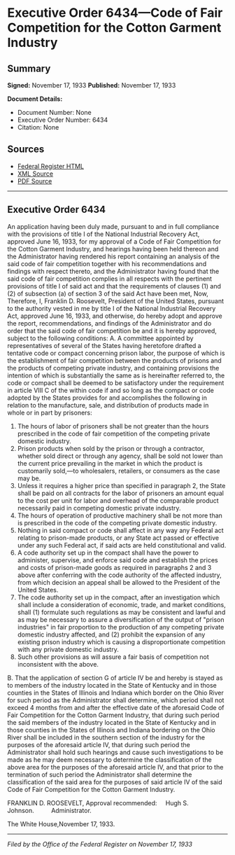 # Executive Order 6434—Code of Fair Competition for the Cotton Garment Industry

## Summary

**Signed:** November 17, 1933
**Published:** November 17, 1933

**Document Details:**
- Document Number: None
- Executive Order Number: 6434
- Citation: None

## Sources
- [Federal Register HTML](https://www.presidency.ucsb.edu/documents/executive-order-6434-code-fair-competition-for-the-cotton-garment-industry)
- [XML Source](None)
- [PDF Source](None)

---

## Executive Order 6434

An application having been duly made, pursuant to and in full compliance with the provisions of title I of the National Industrial Recovery Act, approved June 16, 1933, for my approval of a Code of Fair Competition for the Cotton Garment Industry, and hearings having been held thereon and the Administrator having rendered his report containing an analysis of the said code of fair competition together with his recommendations and findings with respect thereto, and the Administrator having found that the said code of fair competition complies in all respects with the pertinent provisions of title I of said act and that the requirements of clauses (1) and (2) of subsection (a) of section 3 of the said Act have been met,
Now, Therefore, I, Franklin D. Roosevelt, President of the United States, pursuant to the authority vested in me by title I of the National Industrial Recovery Act, approved June 16, 1933, and otherwise, do hereby adopt and approve the report, recommendations, and findings of the Administrator and do order that the said code of fair competition be and it is hereby approved, subject to the following conditions:
A. A committee appointed by representatives of several of the States having heretofore drafted a tentative code or compact concerning prison labor, the purpose of which is the establishment of fair competition between the products of prisons and the products of competing private industry, and containing provisions the intention of which is substantially the same as is hereinafter referred to, the code or compact shall be deemed to be satisfactory under the requirement in article VIII C of the within code if and so long as the compact or code adopted by the States provides for and accomplishes the following in relation to the manufacture, sale, and distribution of products made in whole or in part by prisoners:
1. The hours of labor of prisoners shall be not greater than the hours prescribed in the code of fair competition of the competing private domestic industry.
2. Prison products when sold by the prison or through a contractor, whether sold direct or through any agency, shall be sold not lower than the current price prevailing in the market in which the product is customarily sold,—to wholesalers, retailers, or consumers as the case may be.
3. Unless it requires a higher price than specified in paragraph 2, the State shall be paid on all contracts for the labor of prisoners an amount equal to the cost per unit for labor and overhead of the comparable product necessarily paid in competing domestic private industry.
4. The hours of operation of productive machinery shall be not more than is prescribed in the code of the competing private domestic industry.
5. Nothing in said compact or code shall affect in any way any Federal act relating to prison-made products, or any State act passed or effective under any such Federal act, if said acts are held constitutional and valid.
6. A code authority set up in the compact shall have the power to administer, supervise, and enforce said code and establish the prices and costs of prison-made goods as required in paragraphs 2 and 3 above after conferring with the code authority of the affected industry, from which decision an appeal shall be allowed to the President of the United States.
7. The code authority set up in the compact, after an investigation which shall include a consideration of economic, trade, and market conditions, shall (1) formulate such regulations as may be consistent and lawful and as may be necessary to assure a diversification of the output of "prison industries" in fair proportion to the production of any competing private domestic industry affected, and (2) prohibit the expansion of any existing prison industry which is causing a disproportionate competition with any private domestic industry.
8. Such other provisions as will assure a fair basis of competition not inconsistent with the above.

B. That the application of section G of article IV be and hereby is stayed as to members of the industry located in the State of Kentucky and in those counties in the States of Illinois and Indiana which border on the Ohio River for such period as the Administrator shall determine, which period shall not exceed 4 months from and after the effective date of the aforesaid Code of Fair Competition for the Cotton Garment Industry, that during such period the said members of the industry located in the State of Kentucky and in those counties in the States of Illinois and Indiana bordering on the Ohio River shall be included in the southern section of the industry for the purposes of the aforesaid article IV, that during such period the Administrator shall hold such hearings and cause such investigations to be made as he may deem necessary to determine the classification of the above area for the purposes of the aforesaid article IV, and that prior to the termination of such period the Administrator shall determine the classification of the said area for the purposes of said article IV of the said Code of Fair Competition for the Cotton Garment Industry.

FRANKLIN D. ROOSEVELT,
Approval recommended:     Hugh S. Johnson.          Administrator.

The White House,November 17, 1933.

---

*Filed by the Office of the Federal Register on November 17, 1933*
